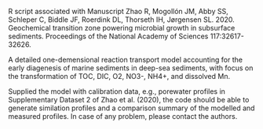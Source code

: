 R script associated with Manuscript 
Zhao R, Mogollón JM, Abby SS, Schleper C, Biddle JF, Roerdink DL, Thorseth IH, Jørgensen SL. 2020. Geochemical transition zone powering microbial growth in subsurface sediments. Proceedings of the National Academy of Sciences 117:32617-32626.

A detailed one-demensional reaction transport model accounting for the early diagenesis of marine sediments in deep-sea sediments, with focus on the transformation of TOC, DIC, O2, NO3-, NH4+, and dissolved Mn.

Supplied the model with calibration data, e.g., porewater profiles in Supplementary Dataset 2 of Zhao et al. (2020), the code should be able to generate similation profiles and a comparison summary of the modelled and measured profiles. In case of any problem, please contact the authors.
